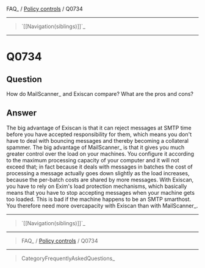 FAQ\_ / [Policy controls](FAQ/Policy_controls) / Q0734

* * * * *

> \`[[Navigation(siblings)]]\`\_

* * * * *

Q0734
=====

Question
--------

How do MailScanner\_ and Exiscan compare? What are the pros and cons?

Answer
------

The big advantage of Exiscan is that it can reject messages at SMTP time
before you have accepted responsibility for them, which means you don't
have to deal with bouncing messages and thereby becoming a collateral
spammer. The big advantage of MailScanner\_ is that it gives you much
greater control over the load on your machines. You configure it
according to the maximum processing capacity of your computer and it
will not exceed that; in fact because it deals with messages in batches
the cost of processing a message actually goes down slightly as the load
increases, because the per-batch costs are shared by more messages. With
Exiscan, you have to rely on Exim's load protection mechanisms, which
basically means that you have to stop accepting messages when your
machine gets too loaded. This is bad if the machine happens to be an
SMTP smarthost. You therefore need more overcapacity with Exiscan than
with MailScanner\_.

* * * * *

> \`[[Navigation(siblings)]]\`\_

* * * * *

> FAQ\_ / [Policy controls](FAQ/Policy_controls) / Q0734

* * * * *

> CategoryFrequentlyAskedQuestions\_
